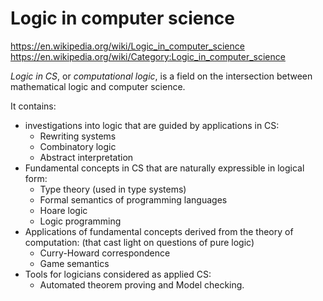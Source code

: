 # Logic in computer science

https://en.wikipedia.org/wiki/Logic_in_computer_science
https://en.wikipedia.org/wiki/Category:Logic_in_computer_science

*Logic in CS*, or *computational logic*, is a field on the intersection between mathematical logic and computer science.

It contains:
- investigations into logic that are guided by applications in CS:
  - Rewriting systems
  - Combinatory logic
  - Abstract interpretation
- Fundamental concepts in CS that are naturally expressible in logical form:
  - Type theory (used in type systems)
  - Formal semantics of programming languages
  - Hoare logic
  - Logic programming
- Applications of fundamental concepts derived from the theory of computation:
  (that cast light on questions of pure logic)
  - Curry-Howard correspondence
  - Game semantics
- Tools for logicians considered as applied CS:
  - Automated theorem proving and Model checking.
